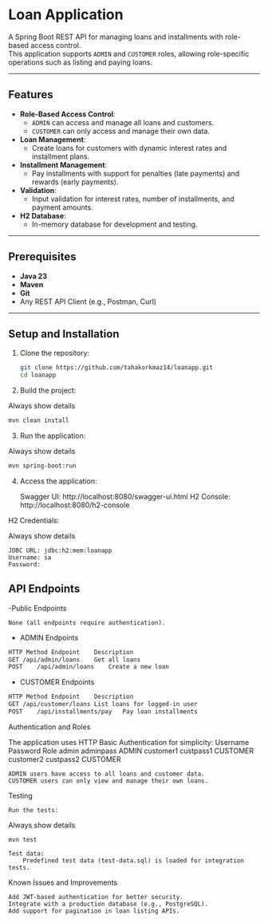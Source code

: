 # Loan Application

A Spring Boot REST API for managing loans and installments with role-based access control.  
This application supports `ADMIN` and `CUSTOMER` roles, allowing role-specific operations such as listing and paying loans.

---

## Features

- **Role-Based Access Control**:  
  - `ADMIN` can access and manage all loans and customers.
  - `CUSTOMER` can only access and manage their own data.
- **Loan Management**:
  - Create loans for customers with dynamic interest rates and installment plans.
- **Installment Management**:
  - Pay installments with support for penalties (late payments) and rewards (early payments).
- **Validation**:
  - Input validation for interest rates, number of installments, and payment amounts.
- **H2 Database**:
  - In-memory database for development and testing.

---

## Prerequisites

- **Java 23**
- **Maven**
- **Git**
- Any REST API Client (e.g., Postman, Curl)

---

## Setup and Installation

1. Clone the repository:
   ```bash
   git clone https://github.com/tahakorkmaz14/loanapp.git
   cd loanapp
    ```
2. Build the project:

Always show details
````bash
mvn clean install
````
3. Run the application:

Always show details
`````bash
mvn spring-boot:run
`````
4. Access the application:

    Swagger UI: http://localhost:8080/swagger-ui.html
    H2 Console: http://localhost:8080/h2-console

H2 Credentials:

Always show details

    JDBC URL: jdbc:h2:mem:loanapp
    Username: sa
    Password: 

## API Endpoints
-Public Endpoints

    None (all endpoints require authentication).

- ADMIN Endpoints
``````bash
HTTP Method	Endpoint	Description
GET	/api/admin/loans	Get all loans
POST	/api/admin/loans	Create a new loan
``````
- CUSTOMER Endpoints
```````bash
HTTP Method	Endpoint	Description
GET	/api/customer/loans	List loans for logged-in user
POST	/api/installments/pay	Pay loan installments
```````
Authentication and Roles

The application uses HTTP Basic Authentication for simplicity:
Username	Password	Role
admin	adminpass	ADMIN
customer1	custpass1	CUSTOMER
customer2	custpass2	CUSTOMER

    ADMIN users have access to all loans and customer data.
    CUSTOMER users can only view and manage their own loans.

Testing

    Run the tests:

Always show details

    mvn test

    Test data:
        Predefined test data (test-data.sql) is loaded for integration tests.

Known Issues and Improvements

    Add JWT-based authentication for better security.
    Integrate with a production database (e.g., PostgreSQL).
    Add support for pagination in loan listing APIs.

